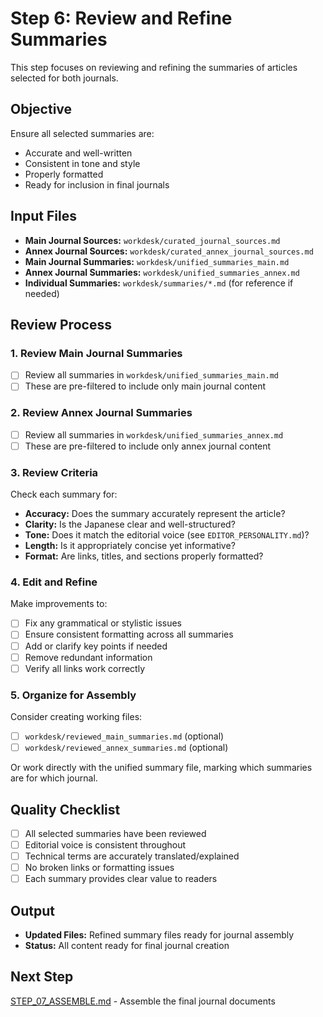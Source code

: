 # Step 6: Review and Refine Summaries

This step focuses on reviewing and refining the summaries of articles selected for both journals.

## Objective

Ensure all selected summaries are:
- Accurate and well-written
- Consistent in tone and style
- Properly formatted
- Ready for inclusion in final journals

## Input Files

- **Main Journal Sources:** `workdesk/curated_journal_sources.md`
- **Annex Journal Sources:** `workdesk/curated_annex_journal_sources.md`
- **Main Journal Summaries:** `workdesk/unified_summaries_main.md`
- **Annex Journal Summaries:** `workdesk/unified_summaries_annex.md`
- **Individual Summaries:** `workdesk/summaries/*.md` (for reference if needed)

## Review Process

### 1. Review Main Journal Summaries

- [ ] Review all summaries in `workdesk/unified_summaries_main.md`
- [ ] These are pre-filtered to include only main journal content

### 2. Review Annex Journal Summaries

- [ ] Review all summaries in `workdesk/unified_summaries_annex.md`
- [ ] These are pre-filtered to include only annex journal content

### 3. Review Criteria

Check each summary for:
- **Accuracy:** Does the summary accurately represent the article?
- **Clarity:** Is the Japanese clear and well-structured?
- **Tone:** Does it match the editorial voice (see `EDITOR_PERSONALITY.md`)?
- **Length:** Is it appropriately concise yet informative?
- **Format:** Are links, titles, and sections properly formatted?

### 4. Edit and Refine

Make improvements to:
- [ ] Fix any grammatical or stylistic issues
- [ ] Ensure consistent formatting across all summaries
- [ ] Add or clarify key points if needed
- [ ] Remove redundant information
- [ ] Verify all links work correctly

### 5. Organize for Assembly

Consider creating working files:
- [ ] `workdesk/reviewed_main_summaries.md` (optional)
- [ ] `workdesk/reviewed_annex_summaries.md` (optional)

Or work directly with the unified summary file, marking which summaries are for which journal.

## Quality Checklist

- [ ] All selected summaries have been reviewed
- [ ] Editorial voice is consistent throughout
- [ ] Technical terms are accurately translated/explained
- [ ] No broken links or formatting issues
- [ ] Each summary provides clear value to readers

## Output

- **Updated Files:** Refined summary files ready for journal assembly
- **Status:** All content ready for final journal creation

## Next Step

[STEP_07_ASSEMBLE.md](STEP_07_ASSEMBLE.md) - Assemble the final journal documents